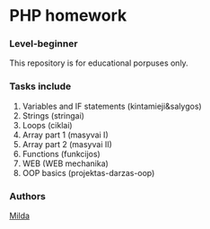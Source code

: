 # PHP homework
### Level-beginner

This repository is for educational porpuses only. 

### Tasks include
1. Variables and IF statements (kintamieji&salygos)
2. Strings (stringai)
3. Loops (ciklai)
4. Array part 1 (masyvai I)
5. Array part 2 (masyvai II)
6. Functions (funkcijos)
7. WEB (WEB mechanika)
8. OOP basics (projektas-darzas-oop)

### Authors
[Milda](https://github.com/mildasuziedelyte)